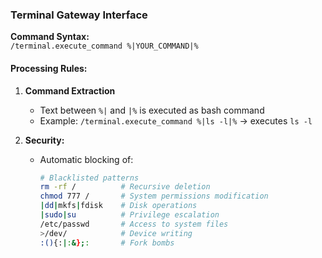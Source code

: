 ### Terminal Gateway Interface
**Command Syntax:**  
`/terminal.execute_command %|YOUR_COMMAND|%`

#### Processing Rules:
1. **Command Extraction**  
   - Text between `%|` and `|%` is executed as bash command  
   - Example: `/terminal.execute_command %|ls -l|%` → executes `ls -l`

2. **Security:**
   - Automatic blocking of:
     ```bash
     # Blacklisted patterns
     rm -rf /          # Recursive deletion
     chmod 777 /       # System permissions modification
     |dd|mkfs|fdisk    # Disk operations
     |sudo|su          # Privilege escalation
     /etc/passwd       # Access to system files
     >/dev/            # Device writing
     :(){:|:&};:       # Fork bombs
     ```